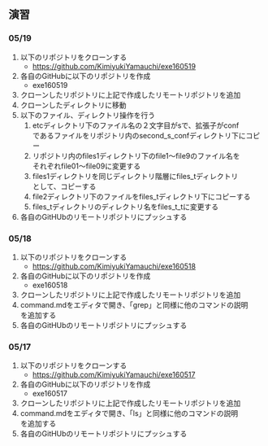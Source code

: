## 演習

### 05/19

1. 以下のリポジトリをクローンする
	- https://github.com/KimiyukiYamauchi/exe160519
1. 各自のGitHubに以下のリポジトリを作成
	- exe160519
1. クローンしたリポジトリに上記で作成したリモートリポジトリを追加
1. クローンしたディレクトリに移動
1. 以下のファイル、ディレクトリ操作を行う
	1. etcディレクトリ下のファイル名の２文字目がsで、拡張子がconf  
	であるファイルをリポジトリ内のsecond_s_confディレクトリ下にコピー
	1. リポジトリ内のfiles1ディレクトリ下のfile1〜file9のファイル名を  
	それぞれfile01〜file09に変更する
	1. files1ディレクトリを同じディレクトリ階層にfiles_tディレクトリ  
	として、コピーする
	1. file2ディレクトリ下のファイルをfiles_tディレクトリ下にコピーする
	1. files_tディレクトリのディレクトリ名をfiles_t_tに変更する
1. 各自のGitHUbのリモートリポジトリにプッシュする

### 05/18

1. 以下のリポジトリをクローンする
	- https://github.com/KimiyukiYamauchi/exe160518
1. 各自のGitHubに以下のリポジトリを作成
	- exe160518
1. クローンしたリポジトリに上記で作成したリモートリポジトリを追加
1. command.mdをエディタで開き、「grep」と同様に他のコマンドの説明  
を追加する
1. 各自のGitHUbのリモートリポジトリにプッシュする

### 05/17

1. 以下のリポジトリをクローンする
	- https://github.com/KimiyukiYamauchi/exe160517
1. 各自のGitHubに以下のリポジトリを作成
	- exe160517
1. クローンしたリポジトリに上記で作成したリモートリポジトリを追加
1. command.mdをエディタで開き、「ls」と同様に他のコマンドの説明  
を追加する
1. 各自のGitHUbのリモートリポジトリにプッシュする